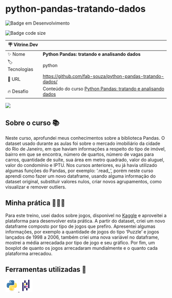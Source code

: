# python-pandas-tratando-dados

![Badge em Desenvolvimento](http://img.shields.io/static/v1?label=STATUS&message=FINALIZADO&color=GREEN&style=for-the-badge)

![Badge code size](https://img.shields.io/github/languages/code-size/fab-souza/python-pandas-tratando-dados)


| :placard: Vitrine.Dev |    |
| -------------  | --- |
| :sparkles: Nome        | **Python Pandas: tratando e analisando dados**
| :label: Tecnologias | python
| :rocket: URL         | https://github.com/fab-souza/python-pandas-tratando-dados/
| :fire: Desafio     | Conteúdo do curso [Python Pandas: tratando e analisando dados](https://www.alura.com.br/curso-online-introducao-python-pandas)

![](https://user-images.githubusercontent.com/67301805/206497970-07bf0ec6-06b8-4687-a6fc-2d94fa9e4bba.jpg#vitrinedev)

## Sobre o curso 📚

Neste curso, aprofundei meus conhecimentos sobre a biblioteca Pandas. O dataset usado durante as aulas foi sobre o mercado imobiliário da cidade do Rio de Janeiro, em que haviam informações a respeito do tipo de imóvel, bairro em que se encontra, número de quartos, número de vagas para carros, quantidade de suíte, sua área em metro quadrado, valor do aluguel, valor do condomínio e IPTU. Nos cursos anteriores, eu já havia utilizado algumas funções do Pandas, por exemplo: ‘.read_’, porém neste curso aprendi como fazer um novo dataframe, usando alguma informação do dataset original, substituir valores nulos, criar novos agrupamentos, como visualizar e remover outliers.

## Minha prática 👩🏻‍💻

Para este treino, usei dados sobre jogos, disponível no [Kaggle](https://www.kaggle.com/code/fabianadesouza/python-pandas-tratando-dados) e aproveitei a plataforma para desenvolver esta prática. A partir do dataset, criei um novo dataframe composto por tipo de jogos que prefiro. Apresentei algumas informações, por exemplo a quantidade de jogos do tipo ‘Puzzle’ e jogos lançados de 1998 a 2006, também criei uma nova variável no dataframe, mostrei a média arrecadada por tipo de jogo e seu gráfico. Por fim, um boxplot de quanto os jogos arrecadaram mundialmente e o quanto cada plataforma arrecadou.

## Ferramentas utilizadas 🧰
<p> <a href="https://www.python.org" target="_blank" rel="noreferrer"> <img src="https://raw.githubusercontent.com/devicons/devicon/master/icons/python/python-original.svg" alt="python" width="40" height="40"/> </a>
        <a href="https://pandas.pydata.org/" target="_blank" rel="noreferrer"> <img src="https://raw.githubusercontent.com/devicons/devicon/2ae2a900d2f041da66e950e4d48052658d850630/icons/pandas/pandas-original.svg" alt="pandas" width="40" height="40"/> 
          </p>
